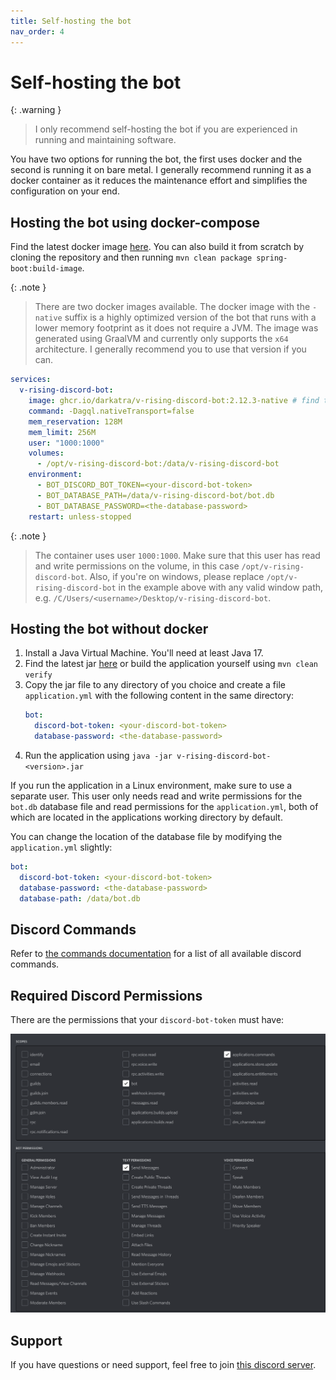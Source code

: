 ```yaml
---
title: Self-hosting the bot
nav_order: 4
---
```


# Self-hosting the bot

{: .warning }
> I only recommend self-hosting the bot if you are experienced in running and maintaining software.

You have two options for running the bot, the first uses docker and the second is running it on bare metal.
I generally recommend running it as a docker container as it reduces the maintenance effort and simplifies the configuration on your end.

## Hosting the bot using docker-compose

Find the latest docker image [here](https://github.com/DarkAtra/v-rising-discord-bot/pkgs/container/v-rising-discord-bot).
You can also build it from scratch by cloning the repository and then running `mvn clean package spring-boot:build-image`.

{: .note }
> There are two docker images available. The docker image with the `-native` suffix is a highly optimized version of the bot that runs with a lower
> memory footprint as it does not require a JVM. The image was generated using GraalVM and currently only supports the `x64` architecture.
> I generally recommend you to use that version if you can.

[//]: # (@formatter:off)
```yaml
services:
  v-rising-discord-bot:
    image: ghcr.io/darkatra/v-rising-discord-bot:2.12.3-native # find the latest version here: https://github.com/DarkAtra/v-rising-discord-bot/releases
    command: -Dagql.nativeTransport=false
    mem_reservation: 128M
    mem_limit: 256M
    user: "1000:1000"
    volumes:
      - /opt/v-rising-discord-bot:/data/v-rising-discord-bot
    environment:
      - BOT_DISCORD_BOT_TOKEN=<your-discord-bot-token>
      - BOT_DATABASE_PATH=/data/v-rising-discord-bot/bot.db
      - BOT_DATABASE_PASSWORD=<the-database-password>
    restart: unless-stopped
```
[//]: # (@formatter:on)

{: .note }
> The container uses user `1000:1000`. Make sure that this user has read and write permissions on the volume, in this
> case `/opt/v-rising-discord-bot`. Also, if you're on windows, please replace `/opt/v-rising-discord-bot` in the
> example above with any valid window path, e.g. `/C/Users/<username>/Desktop/v-rising-discord-bot`.

## Hosting the bot without docker

1. Install a Java Virtual Machine. You'll need at least Java 17.
2. Find the latest jar [here](https://github.com/DarkAtra/v-rising-discord-bot/releases) or build the application yourself using `mvn clean verify`
3. Copy the jar file to any directory of you choice and create a file `application.yml` with the following content in the same directory:
   ```yaml
   bot:
     discord-bot-token: <your-discord-bot-token>
     database-password: <the-database-password>
   ```
4. Run the application using `java -jar v-rising-discord-bot-<version>.jar`

If you run the application in a Linux environment, make sure to use a separate user.
This user only needs read and write permissions for the `bot.db` database file and read
permissions for the `application.yml`, both of which are located in the applications
working directory by default.

You can change the location of the database file by modifying the `application.yml` slightly:

[//]: # (@formatter:off)
```yaml
bot:
  discord-bot-token: <your-discord-bot-token>
  database-password: <the-database-password>
  database-path: /data/bot.db
```
[//]: # (@formatter:on)

## Discord Commands

Refer to [the commands documentation](commands.md) for a list of all available discord commands.

## Required Discord Permissions

There are the permissions that your `discord-bot-token` must have:

<img alt="Required Discord Permissions" src="assets/discord-permissions.png" width="1000"/>

## Support

If you have questions or need support, feel free to join [this discord server](https://discord.gg/KcMcYKa6Nt).
